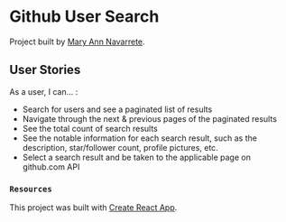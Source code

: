 # Github User Search 

Project built by [Mary Ann Navarrete](https://github.com/MaryAnnN28). 

## User Stories

As a user, I can... :
- Search for users and see a paginated list of results
- Navigate through the next & previous pages of the paginated results
- See the total count of search results
- See the notable information for each search result, such as the description, star/follower count, profile pictures, etc. 
- Select a search result and be taken to the applicable page on github.com API 

### `Resources`

This project was built with [Create React App](https://github.com/facebook/create-react-app). 


